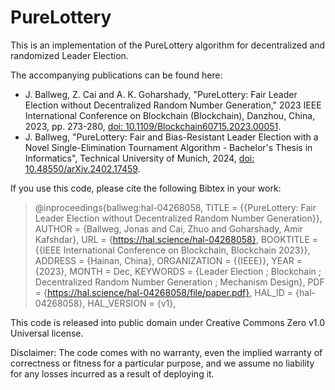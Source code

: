 # PureLottery
This is an implementation of the PureLottery algorithm for decentralized and randomized Leader Election.

The accompanying publications can be found here:
- J. Ballweg, Z. Cai and A. K. Goharshady, "PureLottery: Fair Leader Election without Decentralized Random Number Generation," 2023 IEEE International Conference on Blockchain (Blockchain), Danzhou, China, 2023, pp. 273-280, [doi: 10.1109/Blockchain60715.2023.00051](https://doi.org/10.1109/Blockchain60715.2023.00051).
- J. Ballweg, "PureLottery: Fair and Bias-Resistant Leader Election with a Novel Single-Elimination Tournament Algorithm - Bachelor's Thesis in Informatics", Technical University of Munich, 2024, [doi: 10.48550/arXiv.2402.17459](https://doi.org/10.48550/arXiv.2402.17459).

If you use this code, please cite the following Bibtex in your work:

> @inproceedings{ballweg:hal-04268058,
  TITLE = {{PureLottery: Fair Leader Election without Decentralized Random Number Generation}}, AUTHOR = {Ballweg, Jonas and Cai, Zhuo and Goharshady, Amir Kafshdar},
  URL = {https://hal.science/hal-04268058},
  BOOKTITLE = {{IEEE International Conference on Blockchain, Blockchain 2023}},
  ADDRESS = {Hainan, China},
  ORGANIZATION = {{IEEE}},
  YEAR = {2023},
  MONTH = Dec,
  KEYWORDS = {Leader Election ; Blockchain ; Decentralized Random Number Generation ; Mechanism Design},
  PDF = {https://hal.science/hal-04268058/file/paper.pdf},
  HAL_ID = {hal-04268058},
  HAL_VERSION = {v1},


This code is released into public domain under Creative Commons Zero v1.0 Universal license.

Disclaimer: 
The code comes with no warranty, even the implied warranty of correctness 
or fitness for a particular purpose, and we assume no liability for any losses incurred 
as a result of deploying it. 
